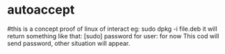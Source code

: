 # autoaccept
#this is a concept proof of linux of interact eg:
sudo dpkg -i file.deb
it will return something like that:
[sudo] password for user:
for now This cod will send password, other situation will appear.
